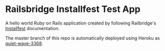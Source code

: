 # Railsbridge Installfest Test App

A hello world Ruby on Rails application created by following Railbridge's [Installfest](http://docs.railsbridge.org/installfest/installfest) documentation.

The master branch of this repo is automatically deployed using Heroku as [quiet-wave-3368](https://dashboard.heroku.com/apps/quiet-wave-33368/access).

